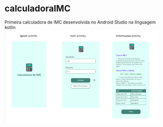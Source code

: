 # calculadoraIMC
Primeira calculadora de IMC desenvolvida no Android Studio na linguagem kotlin
![Calculadora IMC](https://github.com/mariafortunato/calculadoraIMC/blob/main/calculadoraIMC.png)

